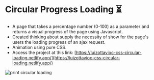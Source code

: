 # Circular Progress Loading ⏳

 - A page that takes a percentage number (0-100) as a parameter and returns a visual progress of the page using Javascript.
 - Created thinking about supply the necessity of show for the page's users the loading progress of an ajax request.
 - Animation using pure CSS.
 - Access the project at this link: [https://luizottavioc-css-circular-loading.netlify.app/](https://luizottavioc-css-circular-loading.netlify.app/)

![print circular loading](https://user-images.githubusercontent.com/89395176/148816529-a452e852-883c-4c32-9bcd-988c4f81de19.png)
